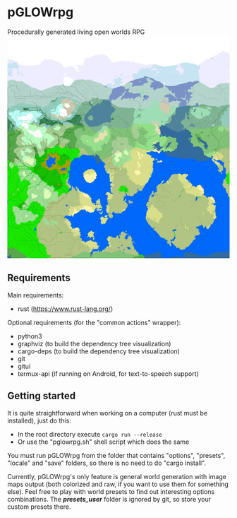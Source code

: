# pGLOWrpg
Procedurally generated living open worlds RPG
![Biomes map of some medium continent][splash]

## Requirements
Main requirements:
- rust (https://www.rust-lang.org/)

Optional requirements (for the "common actions" wrapper):
- python3
- graphviz (to build the dependency tree visualization)
- cargo-deps (to build the dependency tree visualization)
- git
- gitui
- termux-api (if running on Android, for text-to-speech support)

## Getting started
It is quite straightforward when working on a computer (rust must be installed), just do this:
- In the root directory execute `cargo run --release`
- Or use the "pglowrpg.sh" shell script which does the same

You must run pGLOWrpg from the folder that contains "options", "presets", "locale" and "save"
folders, so there is no need to do "cargo install".

Currently, pGLOWrpg's only feature is general world generation with
image maps output (both colorized and raw, if you want to use them for something else).
Feel free to play with world presets to find out interesting options combinations.
The ***presets_user*** folder is ignored by git, so store your custom presets there.

 [splash]: doc/images/biomes_example.png "Biomes map of some medium continent"
